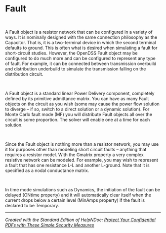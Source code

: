 # Fault

&nbsp;

A Fault object is a resistor network that can be configured in a variety of ways. It is nominally designed with the same connection philosophy as the Capacitor. That is, it is a two-terminal device in which the second terminal defaults to ground. This is often what is desired when simulating a fault for short-circuit studies. However, the OpenDSS Fault object may be configured to do much more and can be configured to represent any type of fault. For example, it can be connected between transmission overbuild and distribution underbuild to simulate the transmission falling on the distribution circuit.

&nbsp;

A Fault object is a standard linear Power Delivery component, completely defined by its primitive admittance matrix. You can have as many Fault objects on the circuit as you wish (some may cause the power flow solution to diverge – if so, switch to a direct solution or a dynamic solution). For Monte Carlo fault mode (MF) you will distribute Fault objects all over the circuit is some proportion. The solver will enable one at a time for each solution.

&nbsp;

Since the Fault object is nothing more than a resistor network, you may use it for purposes other than modeling short circuit faults – anything that requires a resistor model. With the Gmatrix property a very complex resistive network can be modeled. For example, you may wish to represent a fault that has one resistance L-L and another L-ground. Note that it is specified as a nodal conductance matrix.

&nbsp;

In time mode simulations such as Dynamics, the initiation of the fault can be delayed (ONtime property) and it will automatically clear itself when the current drops below a certain level (MinAmps property) if the fault is declared to be Temporary.

***
_Created with the Standard Edition of HelpNDoc: [Protect Your Confidential PDFs with These Simple Security Measures](<https://www.helpndoc.com/step-by-step-guides/how-to-generate-an-encrypted-password-protected-pdf-document/>)_
